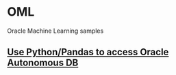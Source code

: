 # OML
Oracle Machine Learning samples
## [Use Python/Pandas to access Oracle Autonomous DB](python.md)
